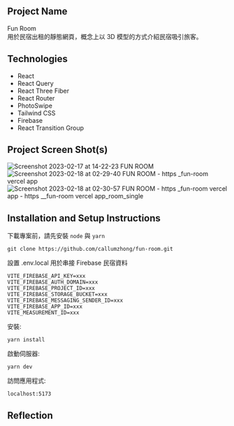 ## Project Name

Fun Room  
用於民宿出租的靜態網頁，概念上以 3D 模型的方式介紹民宿吸引旅客。

## Technologies

- React
- React Query
- React Three Fiber
- React Router
- PhotoSwipe
- Tailwind CSS
- Firebase
- React Transition Group

## Project Screen Shot(s)

![Screenshot 2023-02-17 at 14-22-23 FUN ROOM](https://user-images.githubusercontent.com/103582829/219751843-9fbefb59-e3ca-4040-8e31-9f225f338fab.png)
![Screenshot 2023-02-18 at 02-29-40 FUN ROOM - https __fun-room vercel app_](https://user-images.githubusercontent.com/103582829/219752120-ac6fe971-1373-4651-b4df-80b24440a976.png)
![Screenshot 2023-02-18 at 02-30-57 FUN ROOM - https __fun-room vercel app_ - https __fun-room vercel app_room_single](https://user-images.githubusercontent.com/103582829/219752625-10af9fbc-e800-4fae-90be-8d43eb551a20.png)

## Installation and Setup Instructions

下載專案前，請先安裝 `node` 與 `yarn`

```
git clone https://github.com/callumzhong/fun-room.git
```

設置 .env.local 用於串接 Firebase 民宿資料

```
VITE_FIREBASE_API_KEY=xxx
VITE_FIREBASE_AUTH_DOMAIN=xxx
VITE_FIREBASE_PROJECT_ID=xxx
VITE_FIREBASE_STORAGE_BUCKET=xxx
VITE_FIREBASE_MESSAGING_SENDER_ID=xxx
VITE_FIREBASE_APP_ID=xxx
VITE_MEASUREMENT_ID=xxx

```

安裝:

`yarn install`

啟動伺服器:

`yarn dev`

訪問應用程式:

`localhost:5173`

## Reflection


